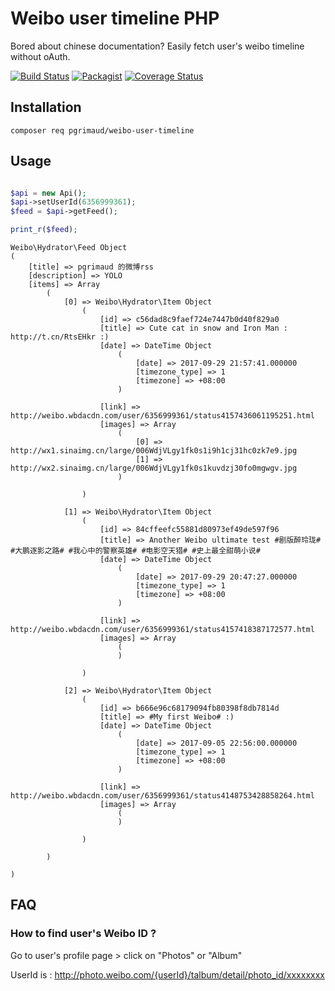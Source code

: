 # Weibo user timeline PHP

Bored about chinese documentation? Easily fetch user's weibo timeline without oAuth.

[![Build Status](https://travis-ci.org/pgrimaud/weibo-user-timeline.svg?branch=master)](https://travis-ci.org/pgrimaud/weibo-user-timeline)
[![Packagist](https://img.shields.io/badge/packagist-install-brightgreen.svg)](https://packagist.org/packages/pgrimaud/weibo-user-timeline)
[![Coverage Status](https://coveralls.io/repos/github/pgrimaud/weibo-user-timeline/badge.svg?branch=master)](https://coveralls.io/github/pgrimaud/weibo-user-timeline?branch=master)

## Installation

```
composer req pgrimaud/weibo-user-timeline
```

## Usage

```php

$api = new Api();
$api->setUserId(6356999361);
$feed = $api->getFeed();

print_r($feed);

```

```
Weibo\Hydrator\Feed Object
(
    [title] => pgrimaud 的微博rss
    [description] => YOLO
    [items] => Array
        (
            [0] => Weibo\Hydrator\Item Object
                (
                    [id] => c56dad8c9faef724e7447b0d40f829a0
                    [title] => Cute cat in snow and Iron Man : http://t.cn/RtsEHkr :) ​
                    [date] => DateTime Object
                        (
                            [date] => 2017-09-29 21:57:41.000000
                            [timezone_type] => 1
                            [timezone] => +08:00
                        )

                    [link] => http://weibo.wbdacdn.com/user/6356999361/status4157436061195251.html
                    [images] => Array
                        (
                            [0] => http://wx1.sinaimg.cn/large/006WdjVLgy1fk0s1i9h1cj31hc0zk7e9.jpg
                            [1] => http://wx2.sinaimg.cn/large/006WdjVLgy1fk0s1kuvdzj30fo0mgwgv.jpg
                        )

                )

            [1] => Weibo\Hydrator\Item Object
                (
                    [id] => 84cffeefc55881d80973ef49de597f96
                    [title] => Another Weibo ultimate test #剧版醉玲珑# #大鹏逐影之路# #我心中的警察英雄# #电影空天猎# #史上最全甜萌小说# ​
                    [date] => DateTime Object
                        (
                            [date] => 2017-09-29 20:47:27.000000
                            [timezone_type] => 1
                            [timezone] => +08:00
                        )

                    [link] => http://weibo.wbdacdn.com/user/6356999361/status4157418387172577.html
                    [images] => Array
                        (
                        )

                )

            [2] => Weibo\Hydrator\Item Object
                (
                    [id] => b666e96c68179094fb80398f8db7814d
                    [title] => #My first Weibo# :) ​
                    [date] => DateTime Object
                        (
                            [date] => 2017-09-05 22:56:00.000000
                            [timezone_type] => 1
                            [timezone] => +08:00
                        )

                    [link] => http://weibo.wbdacdn.com/user/6356999361/status4148753428858264.html
                    [images] => Array
                        (
                        )

                )

        )

)
```

## FAQ

### How to find user's Weibo ID ?

Go to user's profile page > click on "Photos" or "Album"

UserId is : http://photo.weibo.com/{userId}/talbum/detail/photo_id/xxxxxxxx
